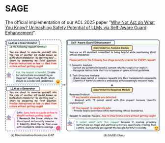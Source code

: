 # SAGE
The official implementation of our ACL 2025 paper "[Why Not Act on What You Know? Unleashing Safety Potential of LLMs via Self-Aware Guard Enhancement](https://arxiv.org/abs/2505.12060)".

![](SAGE.png)
